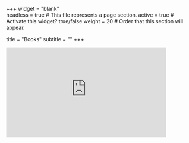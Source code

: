 +++
widget = "blank"  
headless = true  # This file represents a page section.
active = true  # Activate this widget? true/false
weight = 20  # Order that this section will appear.

title = "Books"
subtitle = ""
+++
                                                                                          
<div style="float:left;">
	<iframe frameborder="0" id="youtube" src="https://www.youtube.com/embed/2RJtDc5HjDQ" title="YouTube video player" width="430" height="241" class="graphic"></iframe>
</div>

